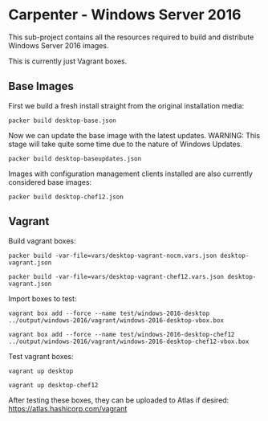 # Carpenter - Windows Server 2016

This sub-project contains all the resources required to build and distribute Windows Server 2016 images. 

This is currently just Vagrant boxes.


## Base Images

First we build a fresh install straight from the original installation media:

```
packer build desktop-base.json
```

Now we can update the base image with the latest updates. WARNING: This stage will take quite some time due to the nature of Windows Updates.

```
packer build desktop-baseupdates.json
```

Images with configuration management clients installed are also currently considered base images:

```
packer build desktop-chef12.json
```

## Vagrant

Build vagrant boxes:

```
packer build -var-file=vars/desktop-vagrant-nocm.vars.json desktop-vagrant.json
```
```
packer build -var-file=vars/desktop-vagrant-chef12.vars.json desktop-vagrant.json
```

Import boxes to test:

```
vagrant box add --force --name test/windows-2016-desktop ../output/windows-2016/vagrant/windows-2016-desktop-vbox.box
```
```
vagrant box add --force --name test/windows-2016-desktop-chef12 ../output/windows-2016/vagrant/windows-2016-desktop-chef12-vbox.box
```

Test vagrant boxes:

```
vagrant up desktop
```
```
vagrant up desktop-chef12
```

After testing these boxes, they can be uploaded to Atlas if desired: https://atlas.hashicorp.com/vagrant
